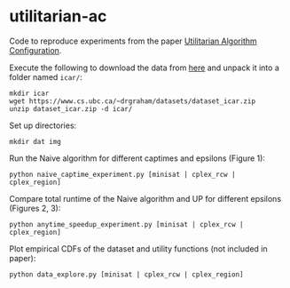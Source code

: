 # utilitarian-ac

Code to reproduce experiments from the paper [Utilitarian Algorithm Configuration](https://arxiv.org/abs/2310.20401).

Execute the following to download the data from [here](https://www.cs.ubc.ca/~drgraham/datasets.html) and unpack it into a folder named `icar/`:
```
mkdir icar
wget https://www.cs.ubc.ca/~drgraham/datasets/dataset_icar.zip
unzip dataset_icar.zip -d icar/
```

Set up directories: 
```
mkdir dat img
```

Run the Naive algorithm for different captimes and epsilons (Figure 1):
```
python naive_captime_experiment.py [minisat | cplex_rcw | cplex_region]
```


Compare total runtime of the Naive algorithm and UP for different epsilons (Figures 2, 3):
```
python anytime_speedup_experiment.py [minisat | cplex_rcw | cplex_region]
```


Plot empirical CDFs of the dataset and utility functions (not included in paper):
```
python data_explore.py [minisat | cplex_rcw | cplex_region]
```

